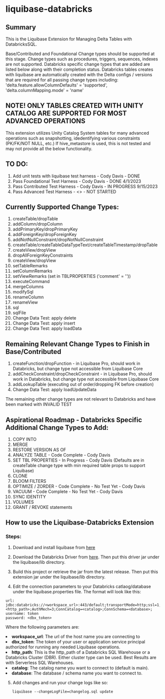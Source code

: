 # liquibase-databricks


## Summary 
This is the Liquibase Extension for Managing Delta Tables with DatabricksSQL. 

Base/Contributed and Foundational Change types should be supported at this stage. Change types such as procedures, triggers, sequences, indexes are not supported. 
Databricks specific change types that are added are listed below along with their completion status. 
Databricks tables creates with liquibase are automatically created with the Delta configs / versions that are required for all passing change types including: 'delta.feature.allowColumnDefaults' = 'supported', 'delta.columnMapping.mode' = 'name'


## NOTE! ONLY TABLES CREATED WITH UNITY CATALOG ARE SUPPORTED FOR MOST ADVANCED OPERATIONS
This extension utilizes Unity Catalog System tables for many advanced operations such as snapshotting, idedentifying various constraints (PK/FK/NOT NULL, etc.)
If hive_metastore is used, this is not tested and may not provide all the below functionality.


## TO DO: 

1. Add unit tests with liquibase test harness - Cody Davis - DONE
2. Pass Foundational Test Harness - Cody Davis - DONE 4/1/2023
3. Pass Contributed Test Harness - Cody Davis - IN PROGRESS 9/15/2023
4. Pass Advanced Test Harness - <> - NOT STARTED


## Currently Supported Change Types:
1. createTable/dropTable
2. addColumn/dropColumn
3. addPrimaryKey/dropPrimaryKey
4. addForeignKey/dropForeignKey
5. addNotNullConstraint/dropNotNullConstraint
6. createTable/createTableDataTypeText/createTableTimestamp/dropTable
7. createView/dropView
8. dropAllForeignKeyConstraints
9. createView/dropView
10. setTableRemarks
11. setColumnRemarks
12. setViewRemarks (set in TBLPROPERTIES ('comment' = '<comment>'))
13. executeCommand
14. mergeColumns
15. modifySql
16. renameColumn
17. renameView
18. sql
19. sqlFile
20. Change Data Test: apply delete
21. Change Data Test: apply insert
22. Change Data Test: apply loadData


## Remaining Relevant Change Types to Finish in Base/Contributed
1. createFunction/dropFunction - in Liquibase Pro, should work in Databricks, but change type not accessible from Liquibase Core
2. addCheckConstraint/dropCheckConstraint - in Liquibase Pro, should work in Databricks, but change type not accessible from Liquibase Core
3. addLookupTable (executing out of order/dropping FK before creation)
4. Change Data Test: apply loadUpdateData


The remaining other change types are not relevant to Databricks and have been marked with INVALID TEST


## Aspirational Roadmap - Databricks Specific Additional Change Types to Add: 

1. COPY INTO
2. MERGE
3. RESTORE VERSION AS OF
4. ANALYZE TABLE - Code Complete - Cody Davis
5. SET TBL PROPERTIES - In Progress - Cody Davis (Defaults are in createTable change type with min required table props to support Liquibase)
6. CLONE
7. BLOOM FILTERS
8. OPTIMIZE / ZORDER - Code Complete - No Test Yet - Cody Davis
9. VACUUM - Code Complete - No Test Yet - Cody Davis
10. SYNC IDENTITY
11. VOLUMES
12. GRANT / REVOKE statements



## How to use the Liquibase-Databricks Extension

### Steps: 

1. Download and install liquibase from [here](https://docs.liquibase.com/start/install/home.html)

2. Download the Databricks Driver from [here](https://www.databricks.com/spark/jdbc-drivers-download). 
Then put this driver jar under the liquibase/lib directory. 

3. Build this project or retrieve the jar from the latest release. 
Then put this extension jar under the liquibase/lib directory. 

4. Edit the connection parameters to your Databricks catlaog/database under the liquibase.properties file. The format will look like this:

```
url: jdbc:databricks://<workspace_url>:443/default;transportMode=http;ssl=1;httpPath=<http_path>;AuthMech=3;ConnCatalog=<catalog>;ConnSchema=<database>; 
username: token
password: <dbx_token>
```

Where the following parameters are: 
<li> <b>workspace_url</b>: The url of the host name you are connecting to</li>
<li> <b>dbx_token</b>: The token of your user or application service principal authorized for running any needed Liquibase operations.</li>
<li> <b>http_path</b>: This is the http_path of a Databricks SQL Warehouse or a Databricks Cluster (DBR). Either cluster type can be used. Best Results are with Serverless SQL Warehouses. </li>
<li> <b>catalog</b>: The catalog name you want to connect to (default is main). </li>
<li> <b>database</b>: The database / schema name you want to connect to. </li>



5. Add changes and run your change logs like so:
```
   liquibase --changeLogFile=changelog.sql update
```

